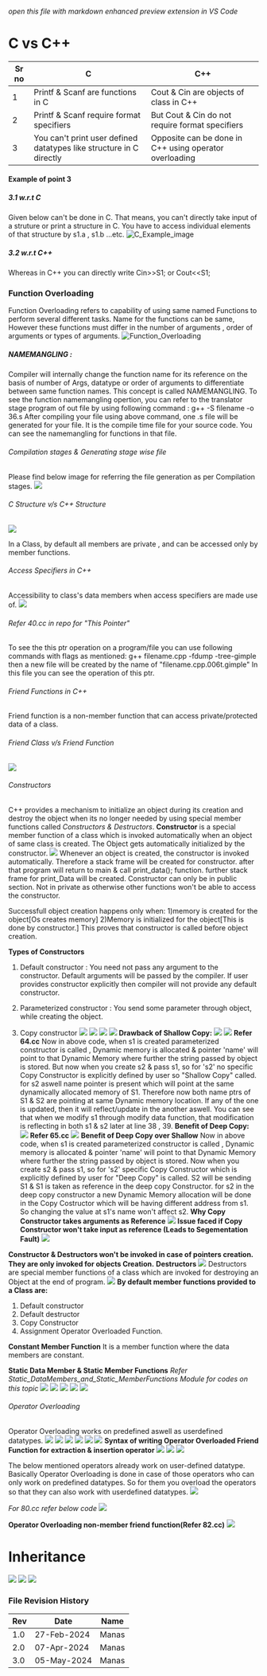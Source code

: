 ###### open this file with markdown enhanced preview extension in VS Code

# C vs C++


| Sr no | C | C++ |
| - |---- | ---- |
| 1 | Printf & Scanf are functions in C | Cout & Cin are objects of class in C++ |
| 2 | Printf & Scanf require format specifiers | But Cout & Cin do not require format specifiers |
| 3 | You can't print user defined datatypes like structure in C directly | Opposite can be done in C++ using operator overloading |

#### Example of point 3
##### 3.1 w.r.t C
Given below can't be done in C. That means, you can't directly take input of a struture or print a structure in C. You have to access individual elements of that structure by s1.a , s1.b ...etc.
![C_Example_image](Images/CvsC++_1.jpg) 


##### 3.2  w.r.t C++
Whereas in C++ you can directly write 
Cin>>S1;
or
Cout<<S1;


### Function Overloading
Function Overloading refers to capability of using same named Functions to perform several different tasks. 
Name for the functions can be same, However these functions must differ in the number of arguments , order of arguments or types of arguments.
![Function_Overloading](Images\FuntionOverloading_1.JPG) 

##### NAMEMANGLING : 
Compiler will internally change the function name for its reference on the basis of number of Args, datatype or order of arguments to differentiate between same function names. This concept is called NAMEMANGLING.
To see the function namemangling opertion, you can refer to the translator stage program of out file by using following command :
g++ -S filename -o 36.s
After compiling your file using above command, one .s file will be generated for your file. It is the compile time file for your source code. You can see the namemangling for functions in that file.

###### Compilation stages & Generating stage wise file
Please find below image for referring the file generation as per Compilation stages.
![](Images\Compilation_Stages.JPG)

###### C Structure v/s C++ Structure
![](Images\C_struct_vs_C++_struct.jpg)

In a Class, by default all members are private , and can be accessed only by member functions.

###### Access Specifiers in C++
Accessibility to class's data members when access specifiers are made use of.
![](Images\C++_AccessSpecifiers.jpg)

###### Refer 40.cc in repo for "This Pointer" 
To see the this ptr operation on a program/file you can use following commands with flags as mentioned:
g++ filename.cpp -fdump -tree-gimple
then a new file will be created by the name of 
"filename.cpp.006t.gimple" 
In this file you can see the operation of this ptr.

###### Friend Functions in C++
Friend function is a non-member function that can access private/protected data of a class.

###### Friend Class v/s Friend Function
![](Images\FriendClass_vs_Function.jpg)

###### Constructors
C++ provides a mechanism to initialize an object during its creation and destroy the object when its no longer needed by
using special member functions called _Constructors & Destructors_.
**Constructor** is a special member function of a class which is invoked automatically when an object of same class is created.
The Object gets automatically initialized by the constructor.
![](Images\ConstructorsCharac.jpg)
Whenever an object is created, the constructor is invoked automatically. Therefore a stack frame will be created for constructor. after that program will return to main & call print_data(); function. further stack frame for print_Data will be created.
Constructor can only be in public section. Not in private as otherwise other functions won't be able to access the constructor.

Successfull object creation happens only when:
1)memory is created for the object[Os creates memory]
2)Memory is initialized for the object[This is done by constructor.]
This proves that constructor is called before object creation.

**Types of Constructors**
1) Default constructor : You need not pass any argument to the constructor. Default arguments will be passed by the compiler.
If user provides constructor explicitly then compiler will not provide any default constructor.

2) Parameterized constructor : You send some parameter through object, while creating the object.
3) Copy constructor
![](Images\Copy_Constr.jpg)
![](Images\Copy_Constr2.jpg)
![](Images\Shallow_And_Deep_Copy.jpg)
![](Images\Shallow_Deep_Copy_2.jpg)
**Drawback of Shallow Copy:**
![](Images\Shallow_Drawback.jpg)
![](Images\Shallow_Cpy_Drawback.jpg)
**Refer 64.cc**
Now in above code, when s1 is created parameterized constructor is called , Dynamic memory is allocated & pointer 'name' will point to that Dynamic Memory where further the string passed by object is stored.
But now when you create s2 & pass s1, so for 's2' no specific Copy Constructor is explicitly defined by user so "Shallow Copy" called. for s2 aswell name pointer is present which will point at the same dynamically allocated memory of S1.
Therefore now both name ptrs of S1 & S2 are pointing at same Dynamic memory location. If any of the one is updated, then it will reflect/update in the another aswell.
You can see that when we modify s1 through modify data function, that modification is reflecting in both s1 & s2 later at line 38 , 39.
**Benefit of Deep Copy:**
![](Images\Deep_Copy_Benefit.jpg)
**Refer 65.cc**
![](Images\Benefit_Of_Deep_Copy.jpg)
**Benefit of Deep Copy over Shallow** 
Now in above code, when s1 is created parameterized constructor is called , Dynamic memory is allocated & pointer 'name' will point to that Dynamic Memory where further the string passed by object is stored.
Now when you create s2 & pass s1, so for 's2' specific Copy Constructor which is explicitly defined by user for "Deep Copy" is called. S2 will be sending S1 
& S1 is taken as reference in the deep copy Constructor. for s2 in the deep copy constructor a new Dynamic Memory allocation will be done in the Copy Costructor which will be having different address from s1. So changing the value at s1's name won't affect s2.
**Why Copy Constructor takes arguments as Reference**
![](Images\CopyConstr_Collects_Args_As_Ref.jpg)
**Issue faced if Copy Constructor won't take input as reference (Leads to Segementation Fault)**
![](Images\Segmentation_Fault_Issue_CpyCnstrtr.jpg)

**Constructor & Destructors won't be invoked in case of pointers creation. 
They are only invoked for objects Creation.**
**Destructors**
![](Images\Destructor_Characterstics.jpg)
Destructors are special member functions of a class which are invoked for destroying an Object at the end of program.
![](Images\Constructor_vs_Destructor.jpg)
**By default member functions provided to a Class are:**
1) Default constructor
2) Default destructor
3) Copy Constructor
4) Assignment Operator Overloaded Function.

**Constant Member Function**
It is a member function where the data members are constant.

**Static Data Member & Static Member Functions**
*Refer Static_DataMembers_and_Static_MemberFunctions Module for codes on this topic* 
![](Images\Static_Data_Member.jpg)
![](Images\Static_Member.jpg)
![](Images\Static_Member_Function.jpg)
![](Images\Static_Member_Function_2.jpg)
![](Images\Static_Member_Function_3.jpg)

###### Operator Overloading
Operator Overloading works on predefined aswell as userdefined datatypes.
![](Images\Operator_Overloading_1.jpg)
![](Images\Operator_Overloading_2.jpg)
![](Images\Operator_Overloading_5.jpg)
![](Images\Operator_Overloading_6.jpg)
![](Images\Operator_Overloading_7.jpg)
![](Images\Operator_Overloading_8.jpg)
**Syntax of writing Operator Overloaded Friend Function for extraction & insertion operator**
![](Images\Operator_Overloading_9.jpg)
![](Images\Operator_Overloading_10.jpg)
![](Images\Operator_Overloading_11.jpg)

The below mentioned operators already work on user-defined datatype. Basically Operator Overloading is done in case of those operators who can only work on predefined datatypes. So for them you overload the operators so that they can also
work with userdefined datatypes.
![](Images\Operator_Overloading_12.jpg)


*For 80.cc refer below code*
![](Images\Operator_Overloading_3.jpg)

**Operator Overloading non-member friend function(Refer 82.cc)**
![](Images\Operator_Overloading_4.jpg)

# Inheritance
![](Images\Inheritance_1.jpg)
![](Images\Inheritance_2.jpg)
![](Images\Inheritance_3.jpg)

### File Revision History 
| Rev | Date | Name |
| --- | --- | --- | 
| 1.0 | 27-Feb-2024 | Manas |
| 2.0 | 07-Apr-2024 | Manas |
| 3.0 | 05-May-2024 | Manas |
